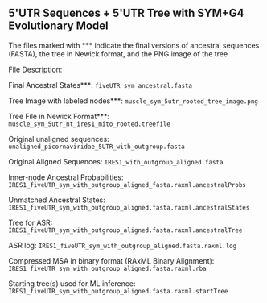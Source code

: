 ## 5'UTR Sequences + 5'UTR Tree with SYM+G4 Evolutionary Model ## 

The files marked with *** indicate the final versions of ancestral sequences (FASTA), the tree in Newick format, and the PNG image of the tree

File Description: 

Final Ancestral States***: `fiveUTR_sym_ancestral.fasta`

Tree Image with labeled nodes***: `muscle_sym_5utr_rooted_tree_image.png`

Tree File in Newick Format***: `muscle_sym_5utr_nt_ires1_mito_rooted.treefile`

Original unaligned sequences:  `unaligned_picornaviridae_5UTR_with_outgroup.fasta`

Original Aligned Sequences: `IRES1_with_outgroup_aligned.fasta`

Inner-node Ancestral Probabilities: `IRES1_fiveUTR_sym_with_outgroup_aligned_fasta.raxml.ancestralProbs`

Unmatched Ancestral States: `IRES1_fiveUTR_sym_with_outgroup_aligned.fasta.raxml.ancestralStates`

Tree for ASR: `IRES1_fiveUTR_sym_with_outgroup_aligned.fasta.raxml.ancestralTree`

ASR log: `IRES1_fiveUTR_sym_with_outgroup_aligned.fasta.raxml.log`

Compressed MSA in binary format (RAxML Binary Alignment): `IRES1_fiveUTR_sym_with_outgroup_aligned.fasta.raxml.rba`

Starting tree(s) used for ML inference: `IRES1_fiveUTR_sym_with_outgroup_aligned.fasta.raxml.startTree`

